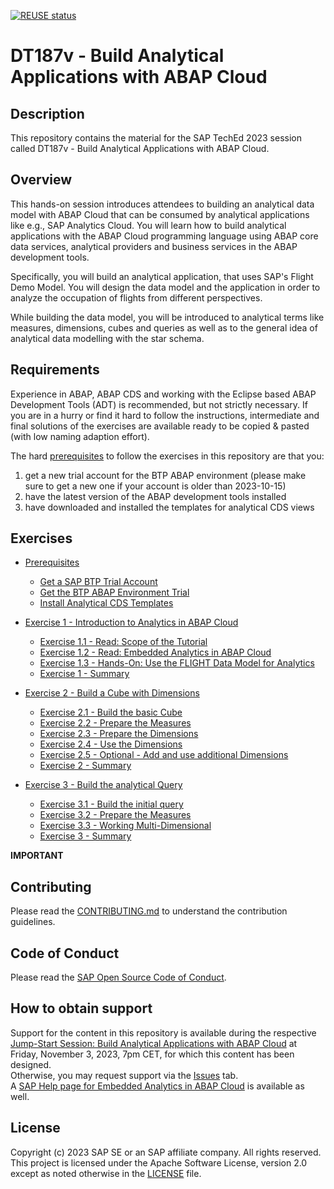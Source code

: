 [![REUSE status](https://api.reuse.software/badge/github.com/SAP-samples/teched2023-DT187v)](https://api.reuse.software/info/github.com/SAP-samples/teched2023-DT187v)

# DT187v - Build Analytical Applications with ABAP Cloud

## Description

This repository contains the material for the SAP TechEd 2023 session called DT187v - Build Analytical Applications with ABAP Cloud.


## Overview

This hands-on session introduces attendees to building an analytical data model with ABAP Cloud that can be consumed by analytical applications like e.g., SAP Analytics Cloud. You will learn how to build analytical applications with the ABAP Cloud programming language using ABAP core data services, analytical providers and business services in the ABAP development tools.

Specifically, you will build an analytical application, that uses SAP's Flight Demo Model. You will design the data model and the application in order to analyze the occupation of flights from different perspectives.

While building the data model, you will be introduced to analytical terms like measures, dimensions, cubes and queries as well as to the general idea of analytical data modelling with the star schema.

## Requirements

Experience in ABAP, ABAP CDS and working with the Eclipse based ABAP Development Tools (ADT) is recommended, but not strictly necessary. If you are in a hurry or find it hard to follow the instructions, intermediate and final solutions of the exercises are available ready to be copied & pasted (with low naming adaption effort).

The hard [prerequisites](https://github.com/SAP-samples/teched2023-DT187v/blob/main/exercises/ex0/README.md) to follow the exercises in this repository are that you:
1) get a new trial account for the BTP ABAP environment (please make sure to get a new one if your account is older than 2023-10-15)
2) have the latest version of the ABAP development tools installed
3) have downloaded and installed the templates for analytical CDS views

## Exercises

- [Prerequisites](https://github.com/SAP-samples/teched2023-DT187v/blob/main/exercises/ex0/README.md)
    - [Get a SAP BTP Trial Account](https://github.com/SAP-samples/teched2023-DT187v/blob/main/exercises/ex0/README.md#sap-btp-trial-account)
    - [Get the BTP ABAP Environment Trial](https://github.com/SAP-samples/teched2023-DT187v/blob/main/exercises/ex0/README.md#abap-environment-in-sap-btp-trial)
    - [Install Analytical CDS Templates](https://github.com/SAP-samples/teched2023-DT187v/blob/main/exercises/ex0/README.md#download-and-install-analytical-abap-cds-templates)

- [Exercise 1 - Introduction to Analytics in ABAP Cloud](https://github.com/SAP-samples/teched2023-DT187v/blob/main/exercises/ex1/README.md)
    - [Exercise 1.1 - Read: Scope of the Tutorial](https://github.com/SAP-samples/teched2023-DT187v/blob/main/exercises/ex1/README.md#exercise-11---read-scope-of-the-tutorial)
    - [Exercise 1.2 - Read: Embedded Analytics in ABAP Cloud](https://github.com/SAP-samples/teched2023-DT187v/blob/main/exercises/ex1/README.md#exercise-12---read-embedded-analytics-in-abap-cloud)
    - [Exercise 1.3 - Hands-On: Use the FLIGHT Data Model for Analytics](https://github.com/SAP-samples/teched2023-DT187v/blob/main/exercises/ex1/README.md#exercise-13---hands-on-use-the-flight-data-model-for-analytics)
    - [Exercise 1 - Summary](https://github.com/SAP-samples/teched2023-DT187v/blob/main/exercises/ex1/README.md#summary)

- [Exercise 2 - Build a Cube with Dimensions](https://github.com/SAP-samples/teched2023-DT187v/blob/main/exercises/ex2/README.md)
    - [Exercise 2.1 - Build the basic Cube](https://github.com/SAP-samples/teched2023-DT187v/blob/main/exercises/ex2/README.md#exercise-21---build-the-basic-cube)
    - [Exercise 2.2 - Prepare the Measures](https://github.com/SAP-samples/teched2023-DT187v/blob/main/exercises/ex2/README.md#exercise-22---prepare-the-measures)
    - [Exercise 2.3 - Prepare the Dimensions](https://github.com/SAP-samples/teched2023-DT187v/blob/main/exercises/ex2/README.md#exercise-23---prepare-the-dimensions)
    - [Exercise 2.4 - Use the Dimensions](https://github.com/SAP-samples/teched2023-DT187v/blob/main/exercises/ex2/README.md#exercise-24---use-the-dimensions)
    - [Exercise 2.5 - Optional - Add and use additional Dimensions](https://github.com/SAP-samples/teched2023-DT187v/blob/main/exercises/ex2/README.md#exercise-25---optional-add-and-use-additional-dimensions)
    - [Exercise 2 - Summary](https://github.com/SAP-samples/teched2023-DT187v/blob/main/exercises/ex2/README.md#summary)

- [Exercise 3 - Build the analytical Query](https://github.com/SAP-samples/teched2023-DT187v/blob/main/exercises/ex3/README.MD)
    - [Exercise 3.1 - Build the initial query](https://github.com/SAP-samples/teched2023-DT187v/blob/main/exercises/ex3/README.MD#exercise-31---build-the-initial-query)
    - [Exercise 3.2 - Prepare the Measures](https://github.com/SAP-samples/teched2023-DT187v/blob/main/exercises/ex3/README.MD#exercise-32---prepare-the-measures)
    - [Exercise 3.3 - Working Multi-Dimensional](https://github.com/SAP-samples/teched2023-DT187v/blob/main/exercises/ex3/README.MD#exercise-33---working-with-the-multi-dimensional-analysis)
    - [Exercise 3 - Summary](https://github.com/SAP-samples/teched2023-DT187v/blob/main/exercises/ex3/README.MD#summary)


**IMPORTANT**

## Contributing
Please read the [CONTRIBUTING.md](./CONTRIBUTING.md) to understand the contribution guidelines.

## Code of Conduct
Please read the [SAP Open Source Code of Conduct](https://github.com/SAP-samples/.github/blob/main/CODE_OF_CONDUCT.md).

## How to obtain support
Support for the content in this repository is available during the respective [Jump-Start Session: Build Analytical Applications with ABAP Cloud](https://go3.events.sap.com/sapteched/virtual/2023/reg/flow/sap/sapteched23/catalog/page/catalog/session/1693019886304001sNN4) at Friday, November 3, 2023, 7pm CET, for which this content has been designed.<br>
Otherwise, you may request support via the [Issues](../../issues) tab.<br>
A [SAP Help page for Embedded Analytics in ABAP Cloud](https://help.sap.com/docs/abap-cloud/abap-analytics/abap-analytics) is available as well. 

## License
Copyright (c) 2023 SAP SE or an SAP affiliate company. All rights reserved. This project is licensed under the Apache Software License, version 2.0 except as noted otherwise in the [LICENSE](LICENSES/Apache-2.0.txt) file.
